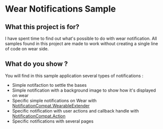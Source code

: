 # Wear Notifications Sample

## What this project is for?

I have spent time to find out what's possible to do with wear notification.
All samples found in this project are made to work without creating a single line of code on wear side.

## What do you show ?

You will find in this sample application several types of notifications :

* Simple notifaction to settle the bases
* Simple notification with a background image to show how it's displayed on wear
* Specific simple notifications on Wear with [NotificationCompat.WearableExtender](http://developer.android.com/reference/android/support/v4/app/NotificationCompat.WearableExtender.html)
* Specific notification with user actions and callback handle with [NotificationCompat.Action](http://developer.android.com/reference/android/support/v4/app/NotificationCompat.Action.html)
* Specific notifications with several pages

